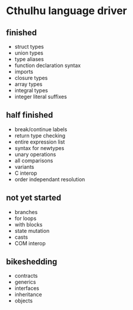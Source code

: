 # Cthulhu language driver

## finished
* struct types
* union types
* type aliases
* function declaration syntax
* imports
* closure types
* array types
* integral types
* integer literal suffixes

## half finished
* break/continue labels
* return type checking
* entire expression list
* syntax for newtypes
* unary operations
* all comparisons
* variants
* C interop
* order independant resolution

## not yet started
* branches
* for loops
* with blocks
* state mutation
* casts
* COM interop

## bikeshedding
* contracts
* generics
* interfaces
* inheritance
* objects
